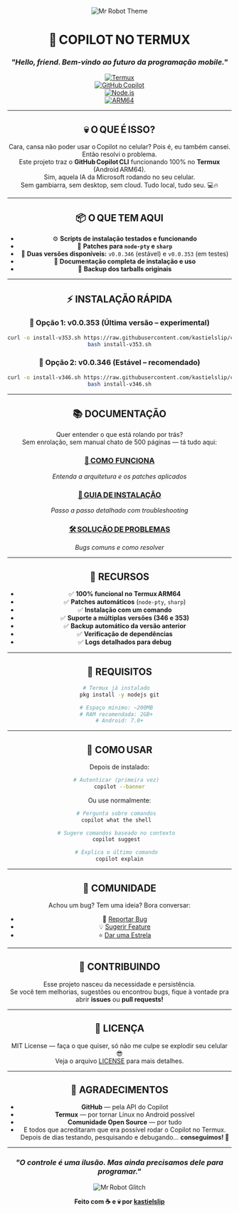 <div align="center">

![Mr Robot Theme](https://media.giphy.com/media/dLolp8dtrYCJi/giphy.gif)

# 🤖 COPILOT NO TERMUX  
### *"Hello, friend. Bem‑vindo ao futuro da programação mobile."*

[![Termux](https://img.shields.io/badge/Termux-000000?style=for-the-badge&logo=android&logoColor=white)](https://termux.com)  
[![GitHub Copilot](https://img.shields.io/badge/GitHub_Copilot-000000?style=for-the-badge&logo=github&logoColor=white)](https://github.com/features/copilot)  
[![Node.js](https://img.shields.io/badge/Node.js-43853D?style=for-the-badge&logo=node.js&logoColor=white)](https://nodejs.org)  
[![ARM64](https://img.shields.io/badge/ARM64-0091BD?style=for-the-badge&logo=arm&logoColor=white)](https://www.arm.com)  

---

## 💀 O QUE É ISSO?

Cara, cansa não poder usar o Copilot no celular? Pois é, eu também cansei. Então resolvi o problema.  
Este projeto traz o **GitHub Copilot CLI** funcionando 100% no **Termux** (Android ARM64).  
Sim, aquela IA da Microsoft rodando no seu celular.  
Sem gambiarra, sem desktop, sem cloud. Tudo local, tudo seu. 💻🔥

---

## 📦 O QUE TEM AQUI

- ⚙️ **Scripts de instalação testados e funcionando**  
- 🧩 **Patches para `node‑pty` e `sharp`**  
- 🧱 **Duas versões disponíveis:** `v0.0.346` (estável) e `v0.0.353` (em testes)  
- 📘 **Documentação completa de instalação e uso**  
- 💾 **Backup dos tarballs originais**

---

## ⚡ INSTALAÇÃO RÁPIDA

### 🔹 Opção 1: v0.0.353 (Última versão – experimental)  
```bash
curl -o install‑v353.sh https://raw.githubusercontent.com/kastielslip/copilot-termux/master/install-v353.sh  
bash install‑v353.sh
```

### 🔹 Opção 2: v0.0.346 (Estável – recomendado)  
```bash
curl -o install‑v346.sh https://raw.githubusercontent.com/kastielslip/copilot-termux/master/install-v346.sh  
bash install‑v346.sh
```

---

## 📚 DOCUMENTAÇÃO

Quer entender o que está rolando por trás?  
Sem enrolação, sem manual chato de 500 páginas — tá tudo aqui:

<div align="center">

### [📖 COMO FUNCIONA](https://raw.githack.com/kastielslip/copilot-termux/master/docs/COMO_FUNCIONA.html)  
*Entenda a arquitetura e os patches aplicados*

### [🔧 GUIA DE INSTALAÇÃO](https://raw.githack.com/kastielslip/copilot-termux/master/docs/INSTALACAO.html)  
*Passo a passo detalhado com troubleshooting*

### [🛠️ SOLUÇÃO DE PROBLEMAS](https://raw.githack.com/kastielslip/copilot-termux/master/docs/TROUBLESHOOTING.html)  
*Bugs comuns e como resolver*

</div>

---

## 🎯 RECURSOS

- ✅ **100% funcional no Termux ARM64**  
- ✅ **Patches automáticos** (`node‑pty`, `sharp`)  
- ✅ **Instalação com um comando**  
- ✅ **Suporte a múltiplas versões (346 e 353)**  
- ✅ **Backup automático da versão anterior**  
- ✅ **Verificação de dependências**  
- ✅ **Logs detalhados para debug**

---

## 🧠 REQUISITOS

```bash
# Termux já instalado  
pkg install -y nodejs git

# Espaço mínimo: ~200MB  
# RAM recomendada: 2GB+  
# Android: 7.0+
```

---

## 🚀 COMO USAR

Depois de instalado:

```bash
# Autenticar (primeira vez)  
copilot --banner
```

Ou use normalmente:

```bash
# Pergunta sobre comandos  
copilot what the shell  

# Sugere comandos baseado no contexto  
copilot suggest  

# Explica o último comando  
copilot explain
```


---

## 💬 COMUNIDADE

Achou um bug? Tem uma ideia? Bora conversar:

- 🐛 [Reportar Bug](https://github.com/kastielslip/copilot-termux/issues)  
- 💡 [Sugerir Feature](https://github.com/kastielslip/copilot-termux/issues)  
- ⭐ [Dar uma Estrela](https://github.com/kastielslip/copilot-termux)

---

## 🤝 CONTRIBUINDO

Esse projeto nasceu da necessidade e persistência.  
Se você tem melhorias, sugestões ou encontrou bugs, fique à vontade pra abrir **issues** ou **pull requests!**

---

## 📜 LICENÇA

MIT License — faça o que quiser, só não me culpe se explodir seu celular 😎  
Veja o arquivo [LICENSE](LICENSE) para mais detalhes.

---

## 🙏 AGRADECIMENTOS

- **GitHub** — pela API do Copilot  
- **Termux** — por tornar Linux no Android possível  
- **Comunidade Open Source** — por tudo  
- E todos que acreditaram que era possível rodar o Copilot no Termux.  
  Depois de dias testando, pesquisando e debugando… **conseguimos! 🎉**

---

<div align="center">

### *"O controle é uma ilusão. Mas ainda precisamos dele para programar."*

![Mr Robot Glitch](https://media.giphy.com/media/dLolp8dtrYCJi/giphy.gif)

**Feito com ☕ e 💀 por [kastielslip](https://github.com/kastielslip)**

</div>
